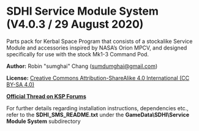 # SDHI Service Module System (V4.0.3 / 29 August 2020)
Parts pack for Kerbal Space Program that consists of a stockalike Service Module and accessories inspired by NASA’s Orion MPCV, and designed specifically for use with the stock Mk1-3 Command Pod.

**Author:** Robin "sumghai" Chang (sumdumghai@gmail.com)

**License:** [Creative Commons Attribution-ShareAlike 4.0 International (CC BY-SA 4.0)](http://www.creativecommons.org/licenses/by-sa/4.0/)

[**Official Thread on KSP Forums**](https://forum.kerbalspaceprogram.com/index.php?/topic/48073-15x-sdhi-service-module-system-v400-27-october-2018/)

For further details regarding installation instructions, dependencies etc., refer to the **SDHI\_SMS\_README.txt** under the **GameData\SDHI\Service Module System** subdirectory
